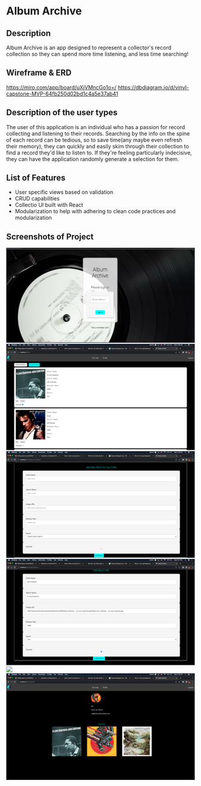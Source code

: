 # Album Archive

## Description
Album Archive is an app designed to represent a collector's record collection so they can spend more time listening, and less time searching!
## Wireframe & ERD
https://miro.com/app/board/uXjVMncGo1o=/
https://dbdiagram.io/d/vinyl-capstone-MVP-64fb250d02bd1c4a5e37ab41
## Description of the user types
The user of this application is an individual who has a passion for record collecting and listening to their records. Searching by the info on the spine of each record can be tedious, so to save time(any maybe even refresh their memory), they can quickly and easily skim through their collection to find a record they'd like to listen to. If they're feeling particularly indecisive, they can have the application randomly generate a selection for them.

## List of Features
- User specific views based on validation
- CRUD capabilities
- Collectio  UI built with React
- Modularization to help with adhering to clean code practices and modularization
## Screenshots of Project
![](https://github.com/ZachDAmico/album-archive/blob/main/login%20fix.png)
![](https://github.com/ZachDAmico/album-archive/blob/main/crate%20page.png)
![](https://github.com/ZachDAmico/album-archive/blob/main/add%20album%20page.png)
![](https://github.com/ZachDAmico/album-archive/blob/main/edit%20page.png)
![](https://github.com/hi-michelleprimiani/know-how-app/assets/133997733/1ed9fe44-15bd-4401-b4c5-7a2c0e6ae0d3)
![](https://github.com/ZachDAmico/album-archive/blob/main/profile%20page.png)

